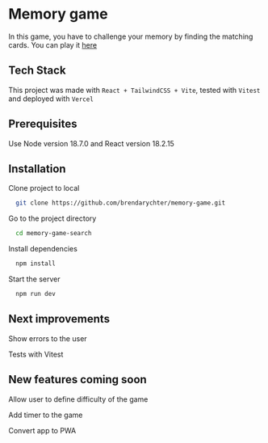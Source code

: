 # Memory game

In this game, you have to challenge your memory by finding the matching cards.
You can play it [here](https://memory-game-psi-topaz.vercel.app/)

## Tech Stack

This project was made with `React + TailwindCSS + Vite`, tested with `Vitest` and deployed with `Vercel`

## Prerequisites

Use Node version 18.7.0 and React version 18.2.15

## Installation

Clone project to local

```bash
  git clone https://github.com/brendarychter/memory-game.git
```

Go to the project directory

```bash
  cd memory-game-search
```

Install dependencies

```bash
  npm install
```

Start the server

```bash
  npm run dev
```

## Next improvements

Show errors to the user

Tests with Vitest

## New features coming soon

Allow user to define difficulty of the game

Add timer to the game

Convert app to PWA
